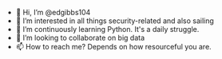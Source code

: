 - 👋 Hi, I’m @edgibbs104
- 👀 I’m interested in all things security-related and also sailing
- 🌱 I’m continuously learning Python. It's a daily struggle.
- 💞️ I’m looking to collaborate on big data
- 📫 How to reach me?  Depends on how resourceful you are.

<!---
edgibbs104/edgibbs104 is a ✨ special ✨ repository because its `README.md` (this file) appears on your GitHub profile.
You can click the Preview link to take a look at your changes.
--->
